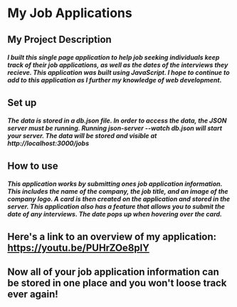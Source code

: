 # My Job Applications

## My Project Description
##### I built this single page application to help job seeking individuals keep track of their job applications, as well as the dates of the interviews they recieve. This application was built using JavaScript. I hope to continue to add to this application as I further my knowledge of web development. 

## Set up
##### The data is stored in a db.json file. In order to access the data, the JSON server must be running. Running json-server --watch db.json will start your server. The data will be stored and visible at http://localhost:3000/jobs 

## How to use 
##### This application works by submitting ones job application information. This includes the name of the company, the job title, and an image of the company logo. A card is then created on the application and stored in the server. This application also has a feature that allows you to submit the date of any interviews. The date pops up when hovering over the card. 

## Here's a link to an overview of my application: https://youtu.be/PUHrZOe8plY

## Now all of your job application information can be stored in one place and you won't loose track ever again!